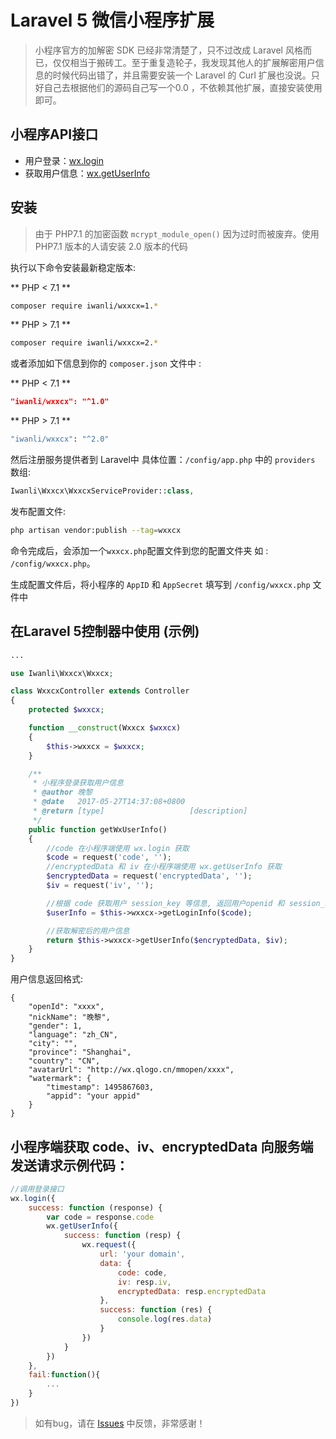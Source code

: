 # Laravel 5 微信小程序扩展

> 小程序官方的加解密 SDK 已经非常清楚了，只不过改成 Laravel 风格而已，仅仅相当于搬砖工。至于重复造轮子，我发现其他人的扩展解密用户信息的时候代码出错了，并且需要安装一个 Laravel 的 Curl 扩展也没说。只好自己去根据他们的源码自己写一个0.0 ，不依赖其他扩展，直接安装使用即可。

## 小程序API接口

* 用户登录：[wx.login](https://mp.weixin.qq.com/debug/wxadoc/dev/api/api-login.html)
* 获取用户信息：[wx.getUserInfo](https://mp.weixin.qq.com/debug/wxadoc/dev/api/open.html#wxgetuserinfoobject)

## 安装
> 由于 PHP7.1 的加密函数 `mcrypt_module_open()` 因为过时而被废弃。使用 PHP7.1 版本的人请安装 2.0 版本的代码

执行以下命令安装最新稳定版本:

** PHP < 7.1 **

```bash
composer require iwanli/wxxcx=1.*
```

** PHP > 7.1 **

```bash
composer require iwanli/wxxcx=2.*
```

或者添加如下信息到你的 `composer.json` 文件中 :

** PHP < 7.1 **

```json
"iwanli/wxxcx": "^1.0"
```

** PHP > 7.1 **

```bash
"iwanli/wxxcx": "^2.0"
```

然后注册服务提供者到 Laravel中 具体位置：`/config/app.php` 中的 `providers` 数组:

```php
Iwanli\Wxxcx\WxxcxServiceProvider::class,
```
发布配置文件: 

```bash
php artisan vendor:publish --tag=wxxcx
```
命令完成后，会添加一个`wxxcx.php`配置文件到您的配置文件夹 如 : `/config/wxxcx.php`。

生成配置文件后，将小程序的 `AppID` 和 `AppSecret` 填写到 `/config/wxxcx.php` 文件中

## 在Laravel 5控制器中使用 (示例)

```php
...

use Iwanli\Wxxcx\Wxxcx;

class WxxcxController extends Controller
{
    protected $wxxcx;

    function __construct(Wxxcx $wxxcx)
    {
        $this->wxxcx = $wxxcx;
    }

    /**
     * 小程序登录获取用户信息
     * @author 晚黎
     * @date   2017-05-27T14:37:08+0800
     * @return [type]                   [description]
     */
    public function getWxUserInfo()
    {
        //code 在小程序端使用 wx.login 获取
        $code = request('code', '');
        //encryptedData 和 iv 在小程序端使用 wx.getUserInfo 获取
        $encryptedData = request('encryptedData', '');
        $iv = request('iv', '');

        //根据 code 获取用户 session_key 等信息, 返回用户openid 和 session_key
        $userInfo = $this->wxxcx->getLoginInfo($code);

        //获取解密后的用户信息
        return $this->wxxcx->getUserInfo($encryptedData, $iv);
    }
}
```

用户信息返回格式:

```
{
    "openId": "xxxx",
    "nickName": "晚黎",
    "gender": 1,
    "language": "zh_CN",
    "city": "",
    "province": "Shanghai",
    "country": "CN",
    "avatarUrl": "http://wx.qlogo.cn/mmopen/xxxx",
    "watermark": {
        "timestamp": 1495867603,
        "appid": "your appid"
    }
}
```

## 小程序端获取 code、iv、encryptedData 向服务端发送请求示例代码：

```javascript
//调用登录接口
wx.login({
    success: function (response) {
        var code = response.code
        wx.getUserInfo({
            success: function (resp) {
                wx.request({
                    url: 'your domain',
                    data: {
                        code: code,
                        iv: resp.iv,
                        encryptedData: resp.encryptedData
                    },
                    success: function (res) {
                        console.log(res.data)
                    }
                })
            }
        })
    },
    fail:function(){
        ...
    }
})
```

> 如有bug，请在 [Issues](https://github.com/lanceWan/wxxcx/issues) 中反馈，非常感谢！
